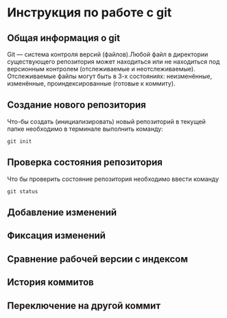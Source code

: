 # **Инструкция по работе с git**

## Общая информация о git

Git — система контроля версий (файлов).Любой файл в директории существующего репозитория может находиться или не находиться под версионным контролем (отслеживаемые и неотслеживаемые).
Отслеживаемые файлы могут быть в 3-х состояниях: неизменённые, изменённые, проиндексированные (готовые к коммиту).

## Создание нового репозитория

Что-бы создать (инициализировать) новый репозиторий в текущей папке необходимо в терминале выполнить команду:

    git init

## Проверка состояния репозитория

Что бы проверить состояние репозитория необходимо ввести команду

    git status

## Добавление изменений 



## Фиксация изменений 

## Сравнение рабочей версии с индексом

## История коммитов

## Переключение на другой коммит


